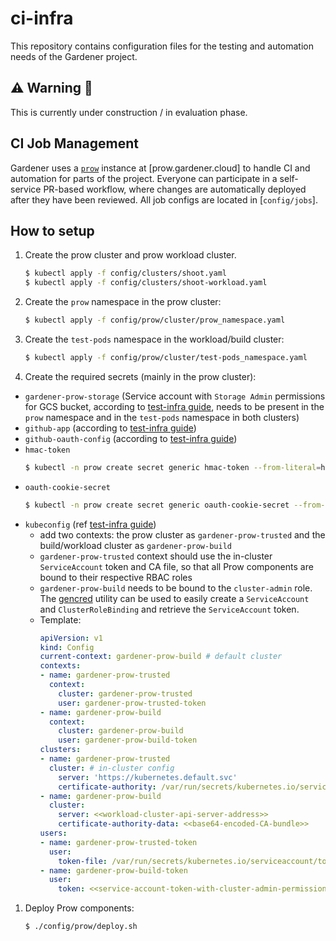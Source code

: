 # ci-infra

This repository contains configuration files for the testing and automation needs of the Gardener project.

## ⚠️ Warning 🚧

This is currently under construction / in evaluation phase.

## CI Job Management

Gardener uses a [`prow`](https://github.com/kubernetes/test-infra/blob/master/prow) instance at [prow.gardener.cloud] to handle CI and
automation for parts of the project. Everyone can participate in a
self-service PR-based workflow, where changes are automatically deployed
after they have been reviewed. All job configs are located in [`config/jobs`].

## How to setup

1. Create the prow cluster and prow workload cluster.
   ```bash
   $ kubectl apply -f config/clusters/shoot.yaml
   $ kubectl apply -f config/clusters/shoot-workload.yaml
   ```
1. Create the `prow` namespace in the prow cluster:
   ```bash
   $ kubectl apply -f config/prow/cluster/prow_namespace.yaml
   ```
1. Create the `test-pods` namespace in the workload/build cluster:
   ```bash
   $ kubectl apply -f config/prow/cluster/test-pods_namespace.yaml
   ```   
1. Create the required secrets (mainly in the prow cluster):
  - `gardener-prow-storage` (Service account with `Storage Admin` permissions for GCS bucket, according to [test-infra guide](https://github.com/kubernetes/test-infra/blob/f8021394c8e493af2d3ec336a87888368d92e0c8/prow/getting_started_deploy.md#configure-a-gcs-bucket), needs to be present in the `prow` namespace and in the `test-pods` namespace in both clusters)
  - `github-app` (according to [test-infra guide](https://github.com/kubernetes/test-infra/blob/f8021394c8e493af2d3ec336a87888368d92e0c8/prow/getting_started_deploy.md#github-app))
  - `github-oauth-config` (according to [test-infra guide](https://github.com/kubernetes/test-infra/blob/f8021394c8e493af2d3ec336a87888368d92e0c8/prow/cmd/deck/github_oauth_setup.md))
  - `hmac-token`
    ```bash
    $ kubectl -n prow create secret generic hmac-token --from-literal=hmac=$(openssl rand -hex 20)
    ```
  - `oauth-cookie-secret`
    ```bash
    $ kubectl -n prow create secret generic oauth-cookie-secret --from-literal=secret=$(openssl rand -base64 32)
    ```
  - `kubeconfig` (ref [test-infra guide](https://github.com/kubernetes/test-infra/blob/f8021394c8e493af2d3ec336a87888368d92e0c8/prow/getting_started_deploy.md#run-test-pods-in-different-clusters))
    - add two contexts: the prow cluster as `gardener-prow-trusted` and the build/workload cluster as `gardener-prow-build`
    - `gardener-prow-trusted` context should use the in-cluster `ServiceAccount` token and CA file, so that all Prow components are bound to their respective RBAC roles
    - `gardener-prow-build` needs to be bound to the `cluster-admin` role. The [gencred](https://github.com/kubernetes/test-infra/tree/master/gencred) utility can be used to easily create a `ServiceAccount` and `ClusterRoleBinding` and retrieve the `ServiceAccount` token.
    - Template:
      ```yaml
      apiVersion: v1
      kind: Config
      current-context: gardener-prow-build # default cluster
      contexts:
      - name: gardener-prow-trusted
        context:
          cluster: gardener-prow-trusted
          user: gardener-prow-trusted-token
      - name: gardener-prow-build
        context:
          cluster: gardener-prow-build
          user: gardener-prow-build-token
      clusters:
      - name: gardener-prow-trusted
        cluster: # in-cluster config
          server: 'https://kubernetes.default.svc'
          certificate-authority: /var/run/secrets/kubernetes.io/serviceaccount/ca.crt
      - name: gardener-prow-build
        cluster:
          server: <<workload-cluster-api-server-address>>
          certificate-authority-data: <<base64-encoded-CA-bundle>>
      users:
      - name: gardener-prow-trusted-token
        user:
          token-file: /var/run/secrets/kubernetes.io/serviceaccount/token # use in-cluster config
      - name: gardener-prow-build-token
        user:
          token: <<service-account-token-with-cluster-admin-permissions>> # generated via gencred
      ```
1. Deploy Prow components:
   ```bash
   $ ./config/prow/deploy.sh
   ```
